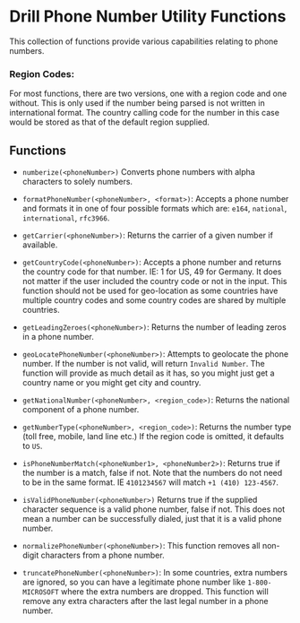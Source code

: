 # Drill Phone Number Utility Functions
This collection of functions provide various capabilities relating to phone numbers.

### Region Codes:
For most functions, there are two versions, one with a region code and one without.  This is only used if the number being parsed is not written in international format. The country calling code for the number in this case would be stored as that of the default region supplied.

## Functions
* `numberize(<phoneNumber>)` Converts phone numbers with alpha characters to solely numbers.

* `formatPhoneNumber(<phoneNumber>, <format>)`:  Accepts a phone number and formats it in one of four possible formats which are: `e164`, `national`, `international`, `rfc3966`.
 
* `getCarrier(<phoneNumber>)`: Returns the carrier of a given number if available.
 
* `getCountryCode(<phoneNumber>)`: Accepts a phone number and returns the country code for that number.  IE: 1 for US, 49 for Germany. It does not matter if the user included 
  the country code or not in the input.  This function should not be used for geo-location as some countries have multiple country codes and some country codes are shared by 
  multiple countries.
  
* `getLeadingZeroes(<phoneNumber>)`:  Returns the number of leading zeros in a phone number.

* `geoLocatePhoneNumber(<phoneNumber>)`:  Attempts to geolocate the phone number. If the number is not valid, will return `Invalid Number`.  The function will provide as much 
  detail as it has, so you might just get a country name or you might get city and country. 
  
* `getNationalNumber(<phoneNumber>, <region_code>)`: Returns the national component of a phone number.
  
* `getNumberType(<phoneNumber>, <region_code>)`:  Returns the number type (toll free, mobile, land line etc.)  If the region code is omitted, it defaults to `US`.

* `isPhoneNumberMatch(<phoneNumber1>, <phoneNumber2>)`: Returns true if the number is a match, false if not.  Note that the numbers do not need to be in the same format.  IE 
  `4101234567` will match `+1 (410) 123-4567`.  
  
* `isValidPhoneNumber(<phoneNumber>)` Returns true if the supplied character sequence is a valid phone number, false if not. This does not mean a number can be successfully 
  dialed, just that it is a valid phone number.
  
* `normalizePhoneNumber(<phoneNumber>)`: This function removes all non-digit characters from a phone number.

* `truncatePhoneNumber(<phoneNumber>)`: In some countries, extra numbers are ignored, so you can have a legitimate phone number like `1-800-MICROSOFT` where the extra numbers are 
dropped.  This function will remove any extra characters after the last legal number in a phone number. 